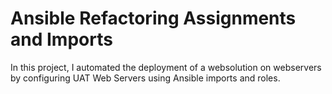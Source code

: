 # Ansible Refactoring Assignments and Imports


In this project, I automated the deployment of a websolution on webservers by configuring UAT Web Servers using Ansible imports and roles.